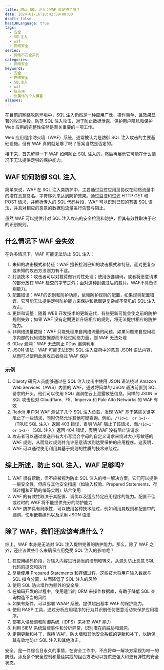 ```yaml
---
title: 防止 SQL 注入：WAF 就足够了吗？
date: 2024-01-16T10:42:58+08:00
draft: false
hasCJKLanguage: true
tags:
  - 安全
  - SQL注入
  - waf
  - 网络安全
series:
  - 网络不安全系列
categories:
  - 网络安全
keywords:
  - 安全
  - 网络安全
  - SQL注入
  - waf
  - 张英伟
  - 张英伟的个人博客
aliases:
---
```


在目前的网络攻防环境中，SQL 注入仍然是一种应用广泛、操作简单、且效果显著的攻击手段。防范 SQL 注入攻击，对于防止数据泄露、保护用户隐私和保护 Web 应用的完整性任然是至关重要的一项工作。

Web 应用程序防火墙（WAF）系统，通常被认为是防御 SQL 注入攻击的主要基础设施。但有 WAF 真的就足够了吗？答案当然是否定的。

<!-- more -->

接下来，首先解释一下 WAF 如何防止 SQL 注入的，然后再展示它可能在什么情况下无法提供足够的保护能力。

## WAF 如何防御 SQL 注入

简单来说，WAF 在 SQL 注入类防护中，主要通过监控应用层协议在网络流量中的潜在恶意签名、字符序列来达到防护效果。通过监控和过滤 HTTP GET 和 POST 请求，并解析传入的 SQL 代码片段，WAF 可以识别已知的有害 SQL 语法，并且对相应的恶意的数据包流量进行告警与阻止。

虽然 WAF 可以提供针对 SQL 注入攻击的安全检测和防护，但其有效性取决于它的识别规则。

## 什么情况下 WAF 会失效

在许多情况下，WAF 可能无法防止 SQL 注入：

1. 未知的攻击模式和特征：WAF 擅长检测已知的攻击模式和特征，面对更复杂或未知的攻击方法则力有不逮。
2. 封装技术：攻击者可以对载荷做针对性处理；使用嵌套编码，或者将恶意请求的部分放在 WAF 检查的字节之外；面对这种封装过后的载荷，WAF不具备识别能力。
3. 配置错误：WAF的识别和防护功能，依赖防护规则的配置，如果规则配置错误，它可能无法提供足够防护能力来保护和抵御更复杂或不常见的 SQL 注入攻击。
4. 更新和调整：随着 WEB 开发技术的更新迭代，有些更新可能会使之前的防护规则失效；如果 WAF 没有定期更新升级相应的规则，将无法提供相应的防护能力。
5. 非网络流量数据：WAF 只能处理来自网络流量的问题，如果问题来自应用程序内部的代码或数据源而不经过网络力量，则 WAF 无法处理
6. 0Day 漏洞：WAF 无法防止 0Day 漏洞利用
7. JSON 语法：WAF 可能无法识别 SQL 注入载荷中的恶意 JSON 语法内容，从而可以使用此类攻击者绕过 WAF 保护

### 示例

1. Claroty 研究人员能够通过在 SQL 注入攻击中使用 JSON 语法绕过 Amazon Web Services（AWS）内置的 WAF。通过将简单的 JSON 语法前置到 SQL 请求的开头，他们可以使用 SQLi 漏洞在云上泄露敏感信息。同样的 JSON in SQL 攻击也对 Cloudflare、F5、Imperva 和 Palo Alto Networks 的 WAF 有效
2. Reddit 用户对 WAF 测试了几个 SQL 注入负载，发现 WAF 基于某些关键字阻止了一些请求，同时仍然允许其他可疑查询。例如，`/?id=1' or 1=1--`（TRUE SQL 注入）返回 403 错误，表明 WAF 阻止了该请求，而`/?id=1' or 1=2--`（SQL 注入）返回 404 错误，表明 WAF 没有阻止该请求
3. 攻击者可以通过发送带有大小写混合字母的自定义请求来绕过大小写敏感的 WAF 规则，从而绕过规则并允许恶意请求到达受保护的应用程序。这表明，WAF 可以通过使用利用其基于规则的性质的技术来绕过。

## 综上所述，防止 SQL 注入，WAF 足够吗?

1. WAF 很有帮助，但不应被视为防止 SQL 注入的唯一解决方案。它们可以提供一层安全性，但应与其他安全措施（如输入校验、Prepared Statements、存储过程和正确的编码实践）结合使用
2. WAF 的有效性取决于其配置、调优以及适应特定应用程序的能力。配置不佳或过时的 WAF 将不能提供充分的防护能力
3. WAF 防护具有局限性，可以使用各种技术绕过，例如利用其规则和配置中的漏洞，使用嵌套编码以及采用 JSON 语法

## 除了 WAF，我们还应该考虑什么？

综上，WAF 本身是无法对 SQL 注入提供完善的防护能力。那么，除了 WAF 之外，还应该做些什么来确保应用免受 SQL 注入的影响呢？

1. 在应用编码阶段，对输入内容进行适当的控制和转义，从源头防止恶意 SQL 代码的提交和执行
2. 尽量使用 Prepared Statements 和存储过程，这些技术将用户输入数据与 SQL 指令分离，从而降低了 SQL 注入的风险
3. 使用 SQL 防火墙作为额外的安全层
4. 在编码开发的过程中，使用适当的 ORM 来操作数据库，有助于降低 SQL 查询构造不当的风险
5. 如果有条件，可以部署 WAAP 系统，提供超出基本 WAF 的保护能力。
6. 使用 RASP 工具，通过分析应用程序的行为并识别任何恶意活动来保护应用程序。
7. 部署入侵检测和防御系统（IDPS）来补充 WAF 能力
8. 利用 SIEM 系统监控事件和分析异常，识别潜在的威胁和漏洞。
9. 定期更新和补丁，保持 WAF，防火墙和其他安全系统的更新和补丁，以确保其有效地防止 SQL 注入和其他攻击。

安全，是一件综合且永久的事情，在安全工作中，不应将单一解决方案视为唯一的防线。涉及多个安全控制和最佳实践的组合方法可以提供更强大和更有弹性的安全状态。
